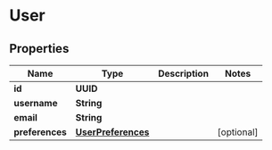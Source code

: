 

# User


## Properties

| Name | Type | Description | Notes |
|------------ | ------------- | ------------- | -------------|
|**id** | **UUID** |  |  |
|**username** | **String** |  |  |
|**email** | **String** |  |  |
|**preferences** | [**UserPreferences**](UserPreferences.md) |  |  [optional] |




